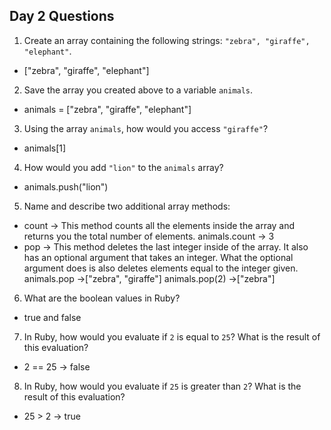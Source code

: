 ## Day 2 Questions

1. Create an array containing the following strings: `"zebra", "giraffe", "elephant"`.
  - ["zebra", "giraffe", "elephant"]
2. Save the array you created above to a variable `animals`.
  - animals = ["zebra", "giraffe", "elephant"]
3. Using the array `animals`, how would you access `"giraffe"`?
  - animals[1]
4. How would you add `"lion"` to the `animals` array?
  - animals.push("lion")
5. Name and describe two additional array methods:
  - count -> This method counts all the elements inside the array and returns you the total number of elements.
      animals.count -> 3
  - pop -> This method deletes the last integer inside of the array. It also has an optional argument that takes an integer. What the optional argument does is also deletes elements equal to the integer given.
      animals.pop ->["zebra", "giraffe"]
      animals.pop(2) ->["zebra"]
6. What are the boolean values in Ruby?
  - true and false
7. In Ruby, how would you evaluate if `2` is equal to `25`? What is the result of this evaluation?
  - 2 == 25 -> false
8. In Ruby, how would you evaluate if `25` is greater than `2`? What is the result of this evaluation?
  - 25 > 2 -> true
